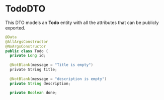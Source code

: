 # TodoDTO

This DTO models an **Todo** entity with all the attributes that can be publicly exported.

```java
@Data
@AllArgsConstructor
@NoArgsConstructor
public class Todo {
  private Long id;
  
  @NotBlank(message = "Title is empty")
  private String title;
  
  @NotBlank(message = "description is empty")
  private String description;
  
  private Boolean done;
```

